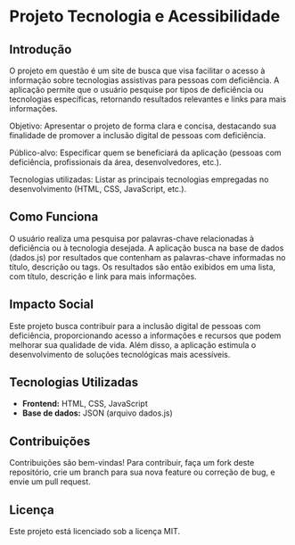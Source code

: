 # Projeto Tecnologia e Acessibilidade

## Introdução

O projeto em questão é um site de busca que visa facilitar o acesso à informação sobre tecnologias assistivas para pessoas com deficiência. A aplicação permite que o usuário pesquise por tipos de deficiência ou tecnologias específicas, retornando resultados relevantes e links para mais informações.

Objetivo: Apresentar o projeto de forma clara e concisa, destacando sua finalidade de promover a inclusão digital de pessoas com deficiência.

Público-alvo: Especificar quem se beneficiará da aplicação (pessoas com deficiência, profissionais da área, desenvolvedores, etc.).

Tecnologias utilizadas: Listar as principais tecnologias empregadas no desenvolvimento (HTML, CSS, JavaScript, etc.).

## Como Funciona

O usuário realiza uma pesquisa por palavras-chave relacionadas à deficiência ou à tecnologia desejada. A aplicação busca na base de dados (dados.js) por resultados que contenham as palavras-chave informadas no título, descrição ou tags. Os resultados são então exibidos em uma lista, com título, descrição e link para mais informações.

## Impacto Social

Este projeto busca contribuir para a inclusão digital de pessoas com deficiência, proporcionando acesso a informações e recursos que podem melhorar sua qualidade de vida. Além disso, a aplicação estimula o desenvolvimento de soluções tecnológicas mais acessíveis.

## Tecnologias Utilizadas

* **Frontend:** HTML, CSS, JavaScript
* **Base de dados:** JSON (arquivo dados.js)

## Contribuições

Contribuições são bem-vindas! Para contribuir, faça um fork deste repositório, crie um branch para sua nova feature ou correção de bug, e envie um pull request.

## Licença

Este projeto está licenciado sob a licença MIT.

